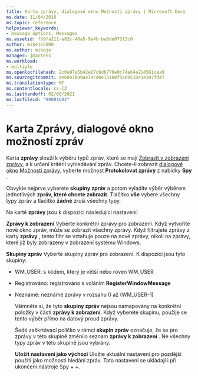```yaml
---
title: Karta zprávy, dialogové okno Možnosti zprávy | Microsoft Docs
ms.date: 11/04/2016
ms.topic: reference
helpviewer_keywords:
- message options, Messages
ms.assetid: fb9fa211-e82c-40a5-9e4b-ba8de07313c0
author: mikejo5000
ms.author: mikejo
manager: jmartens
ms.workload:
- multiple
ms.openlocfilehash: 2c0a97a5b42e27c6db770e0c74a64e214561cea9
ms.sourcegitcommit: ae6d47b09a439cd0e13180f5e89510e3e347fd47
ms.translationtype: MT
ms.contentlocale: cs-CZ
ms.lasthandoff: 02/08/2021
ms.locfileid: "99891602"
---
```

# <a name="messages-tab-message-options-dialog-box"></a>Karta Zprávy, dialogové okno možností zpráv
Karta **zprávy** slouží k výběru typů zpráv, které se mají [Zobrazit v zobrazení zprávy](../debugger/messages-view.md), a k určení kritérií vyhledávání zpráv. Chcete-li zobrazit [dialogové okno Možnosti zprávy](../debugger/message-options-dialog-box.md), vyberte možnost **Protokolovat zprávy** z nabídky **Spy** .

 Obvykle nejprve vyberete **skupiny zpráv** a potom vyladíte výběr výběrem jednotlivých **zpráv, které chcete zobrazit**. Tlačítko **vše** vybere všechny typy zpráv a tlačítko **žádné** zruší všechny typy.

 Na kartě **zprávy** jsou k dispozici následující nastavení:

 **Zprávy k zobrazení** Vyberte konkrétní zprávy pro zobrazení. Když vytvoříte nové okno zpráv, může se zobrazit všechny zprávy. Když filtrujete zprávy z karty **zprávy** , tento filtr se vztahuje pouze na nové zprávy, nikoli na zprávy, které již byly zobrazeny v zobrazení systému Windows.

 **Skupiny zpráv** Vyberte skupiny zpráv pro zobrazení. K dispozici jsou tyto skupiny:

- WM_USER: s kódem, který je větší nebo roven WM_USER

- Registrováno: registrováno s voláním **RegisterWindowMessage**

- Neznámé: neznámé zprávy v rozsahu 0 až (WM_USER-1)

  Všimněte si, že tyto **skupiny zpráv** nejsou namapovány na konkrétní položky v části **zprávy k zobrazení**. Když vyberete skupinu, použije se tento výběr přímo na datový proud zprávy.

  Šedé zaškrtávací políčko v rámci **skupin zpráv** označuje, že se pro zprávy v této skupině změnilo seznam **zprávy k zobrazení** . Ne všechny typy zpráv v této skupině jsou vybrány.

  **Uložit nastavení jako výchozí** Uložte aktuální nastavení pro pozdější použití jako možnosti hledání zpráv. Tato nastavení se ukládají i při ukončení nástroje Spy + +.